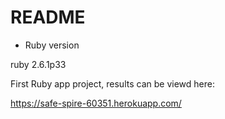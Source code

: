 # README


* Ruby version

ruby 2.6.1p33

First Ruby app project, results can be viewd here:

https://safe-spire-60351.herokuapp.com/
